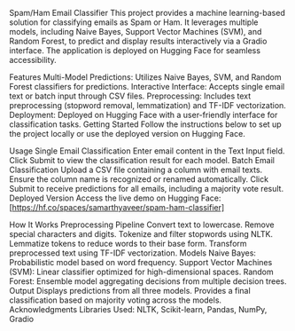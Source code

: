 Spam/Ham Email Classifier
This project provides a machine learning-based solution for classifying emails as Spam or Ham. It leverages multiple models, including Naive Bayes, Support Vector Machines (SVM), and Random Forest, to predict and display results interactively via a Gradio interface. The application is deployed on Hugging Face for seamless accessibility.

Features
Multi-Model Predictions: Utilizes Naive Bayes, SVM, and Random Forest classifiers for predictions.
Interactive Interface: Accepts single email text or batch input through CSV files.
Preprocessing: Includes text preprocessing (stopword removal, lemmatization) and TF-IDF vectorization.
Deployment: Deployed on Hugging Face with a user-friendly interface for classification tasks.
Getting Started
Follow the instructions below to set up the project locally or use the deployed version on Hugging Face.

Usage
Single Email Classification
Enter email content in the Text Input field.
Click Submit to view the classification result for each model.
Batch Email Classification
Upload a CSV file containing a column with email texts.
Ensure the column name is recognized or renamed automatically.
Click Submit to receive predictions for all emails, including a majority vote result.
Deployed Version
Access the live demo on Hugging Face:
[https://hf.co/spaces/samarthyaveer/spam-ham-classifier]

How It Works
Preprocessing Pipeline
Convert text to lowercase.
Remove special characters and digits.
Tokenize and filter stopwords using NLTK.
Lemmatize tokens to reduce words to their base form.
Transform preprocessed text using TF-IDF vectorization.
Models
Naive Bayes: Probabilistic model based on word frequency.
Support Vector Machines (SVM): Linear classifier optimized for high-dimensional spaces.
Random Forest: Ensemble model aggregating decisions from multiple decision trees.
Output
Displays predictions from all three models.
Provides a final classification based on majority voting across the models.
Acknowledgments
Libraries Used: NLTK, Scikit-learn, Pandas, NumPy, Gradio
